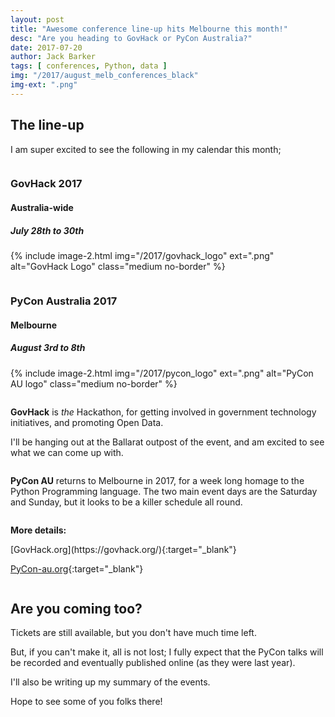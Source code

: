 ```yaml
---
layout: post
title: "Awesome conference line-up hits Melbourne this month!"
desc: "Are you heading to GovHack or PyCon Australia?"
date: 2017-07-20
author: Jack Barker
tags: [ conferences, Python, data ]
img: "/2017/august_melb_conferences_black"
img-ext: ".png"
---
```

## The line-up
I am super excited to see the following in my calendar this month;

<div class="row">
<div class="column center-text" markdown="1">

### GovHack 2017
#### Australia-wide
##### July 28th to 30th

{% include image-2.html
    img="/2017/govhack_logo"
    ext=".png"
    alt="GovHack Logo"
    class="medium no-border"
%}

</div><!-- end: column -->
<div class="column center-text" markdown="1">

### PyCon Australia 2017
#### Melbourne
##### August 3rd to 8th

{% include image-2.html
    img="/2017/pycon_logo"
    ext=".png"
    alt="PyCon AU logo"
    class="medium no-border"
%}

</div><!-- end: column -->
</div><!-- end: row -->

<div class="row">
<div class="column center-text" markdown="1">

**GovHack** is _the_ Hackathon, for getting involved in government technology initiatives, and promoting Open Data.

I'll be hanging out at the Ballarat outpost of the event, and am excited to see what we can come up with.

</div><!-- end: column -->
<div class="column center-text" markdown="1">

**PyCon AU** returns to Melbourne in 2017, for a week long homage to the Python Programming language. The two main event days are the Saturday and Sunday, but it looks to be a killer schedule all round.

</div><!-- end: column -->
</div><!-- end: row -->

<div class="row dropped">
<div class="column" markdown="1">

**More details:**

</div><!-- end: column -->
</div><!-- end: row -->

<div class="row">
<div class="column center-text" markdown="1">
[GovHack.org](https://govhack.org/){:target="_blank"}

</div><!-- end: column -->
<div class="column center-text" markdown="1">

[PyCon-au.org](https://pycon-au.org/){:target="_blank"}

</div><!-- end: column -->
</div><!-- end: row -->



## Are you coming too?
Tickets are still available, but you don't have much time left.

But, if you can't make it, all is not lost; I fully expect that the PyCon talks will be recorded and eventually published online (as they were last year).

I'll also be writing up my summary of the events.

Hope to see some of you folks there!